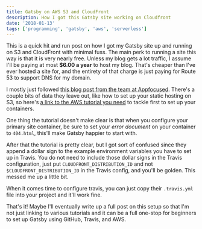 ```yaml
---
title: Gatsby on AWS S3 and CloudFront
description: How I got this Gatsby site working on Cloudfront
date: '2018-01-13'
tags: ['programming', 'gatsby', 'aws', 'serverless']
---
```


This is a quick hit and run post on how I got my Gatsby site up and running on S3 and CloudFront with minimal fuss. The main perk to running a site this way is that it is very nearly free. Unless my blog gets a lot traffic, I assume I'll be paying at most <strong>$6.00 a year</strong> to host my blog. That's cheaper than I've ever hosted a site for, and the entirety of that charge is just paying for Route 53 to support DNS for my domain.

I mostly just followed <a href="https://itnext.io/static-website-over-https-with-s3-cloudfront-gatsby-continuously-delivered-b2b33bb7fa29?gi=a248acb3a913">this blog post from the team at Appfocused</a>. There's a couple bits of data they leave out, like how to set up your static hosting on S3, so here's <a href="https://docs.aws.amazon.com/AmazonS3/latest/dev/website-hosting-custom-domain-walkthrough.html">a link to the AWS tutorial you need</a> to tackle first to set up your containers.

One thing the tutorial doesn't make clear is that when you configure your primary site container, be sure to set your <em>error document</em> on your container to `404.html`, this'll make Gatsby happier to start with.

After that the tutorial is pretty clear, but I got sort of confused since they append a dollar sign to the example environment variables you have to set up in Travis. You do not need to include those dollar signs in the Travis configuration, just put `CLOUDFRONT_DISTRIBUTION_ID` and not `$CLOUDFRONT_DISTRIBUTION_ID` in the Travis config, and you'll be golden. This messed me up a little bit.

When it comes time to configure travis, you can just copy their `.travis.yml` file into your project and it'll work fine.

That's it! Maybe I'll eventually write up a full post on this setup so that I'm not just linking to various tutorials and it can be a full one-stop for beginners to set up Gatsby using GitHub, Travis, and AWS.

